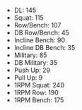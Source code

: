 * DL: 145
*  Squat: 115
*  Row/Bench: 107
*  DB Row/Bench: 45
*  Incline Bench: 90
*  Incline DB Bench: 35
*  Military: 85
*  DB Military: 35
*  Push Up: 29
*  Pull Up: 9
*  1RPM Squat: 240
*  1RPM Row: 190
*  1RPM Bench: 175
